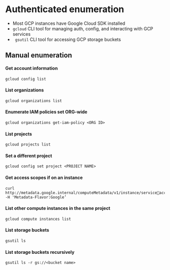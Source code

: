 # Authenticated enumeration
-  Most GCP instances have Google Cloud SDK installed
-  ```gcloud``` CLI tool for managing auth, config, and interacting with GCP services
-  ``` gsutil``` CLI tool for accessing GCP storage buckets

## Manual enumeration
#### Get account information
```
gcloud config list
```

#### List organizations
```
gcloud organizations list
```

#### Enumerate IAM policies set ORG-wide
```
gcloud organizations get-iam-policy <ORG ID>
```

#### List projects
```
gcloud projects list
```

#### Set a different project
```
gcloud config set project <PROJECT NAME> 
```

#### Get access scopes if on an instance
```
curl http://metadata.google.internal/computeMetadata/v1/instance/serviceaccounts/default/scopes -H 'Metadata-Flavor:Google’
```

#### List other compute instances in the same project
```
gcloud compute instances list
```

#### List storage buckets
```
gsutil ls
```

#### List storage buckets recursively
```
gsutil ls -r gs://<bucket name>
```
